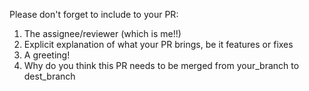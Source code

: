 Please don't forget to include to your PR:

1. The assignee/reviewer (which is me!!)
2. Explicit explanation of what your PR brings, be it features or fixes
3. A greeting!
4. Why do you think this PR needs to be merged from your_branch to dest_branch
